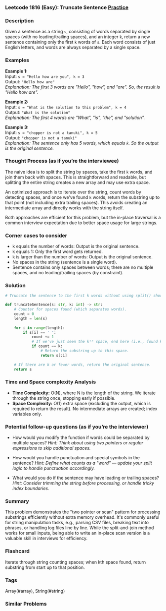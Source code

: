 ### Leetcode 1816 (Easy): Truncate Sentence [Practice](https://leetcode.com/problems/truncate-sentence)

### Description  
Given a sentence as a string `s`, consisting of words separated by single spaces (with no leading/trailing spaces), and an integer `k`, return a new sentence containing only the first `k` words of `s`. Each word consists of just English letters, and words are always separated by a single space.

### Examples  

**Example 1:**  
Input: `s = "Hello how are you", k = 3`  
Output: `"Hello how are"`  
*Explanation: The first 3 words are "Hello", "how", and "are". So, the result is "Hello how are".*

**Example 2:**  
Input: `s = "What is the solution to this problem", k = 4`  
Output: `"What is the solution"`  
*Explanation: The first 4 words are "What", "is", "the", and "solution".*

**Example 3:**  
Input: `s = "chopper is not a tanuki", k = 5`  
Output: `"chopper is not a tanuki"`  
*Explanation: The sentence only has 5 words, which equals `k`. So the output is the original sentence.*

### Thought Process (as if you’re the interviewee)  
The naive idea is to split the string by spaces, take the first `k` words, and join them back with spaces. This is straightforward and readable, but splitting the entire string creates a new array and may use extra space.

An optimized approach is to iterate over the string, count words by detecting spaces, and once we've found `k` words, return the substring up to that point (not including extra trailing spaces). This avoids creating an intermediate array and directly works with the string itself.

Both approaches are efficient for this problem, but the in-place traversal is a common interview expectation due to better space usage for large strings.

### Corner cases to consider  
- k equals the number of words: Output is the original sentence.
- k equals 1: Only the first word gets returned.
- k is larger than the number of words: Output is the original sentence.
- No spaces in the string (sentence is a single word).
- Sentence contains only spaces between words; there are no multiple spaces, and no leading/trailing spaces (by constraint).

### Solution

```python
# Truncate the sentence to the first k words without using split() shortcuts.

def truncateSentence(s: str, k: int) -> str:
    # Counter for spaces found (which separates words).
    count = 0
    length = len(s)
    
    for i in range(length):
        if s[i] == ' ':
            count += 1
            # If we've just seen the kᵗʰ space, end here (i.e., found k words).
            if count == k:
                # Return the substring up to this space.
                return s[:i]
                
    # If there are k or fewer words, return the original sentence.
    return s
```

### Time and Space complexity Analysis  

- **Time Complexity:** O(N), where N is the length of the string. We iterate through the string once, stopping early if possible.
- **Space Complexity:** O(1) extra space (excluding the output, which is required to return the result). No intermediate arrays are created; index variables only.

### Potential follow-up questions (as if you’re the interviewer)  

- How would you modify the function if words could be separated by multiple spaces?
  *Hint: Think about using two pointers or regular expressions to skip additional spaces.*

- How would you handle punctuation and special symbols in the sentence?
  *Hint: Define what counts as a "word" — update your split logic to handle punctuation accordingly.*

- What would you do if the sentence may have leading or trailing spaces?
  *Hint: Consider trimming the string before processing, or handle tricky index boundaries.*

### Summary
This problem demonstrates the "two pointer or scan" pattern for processing substrings efficiently without extra memory overhead. It's commonly useful for string manipulation tasks, e.g., parsing CSV files, breaking text into phrases, or handling log files line by line. While the split-and-join method works for small inputs, being able to write an in-place scan version is a valuable skill in interviews for efficiency.


### Flashcard
Iterate through string counting spaces; when kth space found, return substring from start up to that position.

### Tags
Array(#array), String(#string)

### Similar Problems
